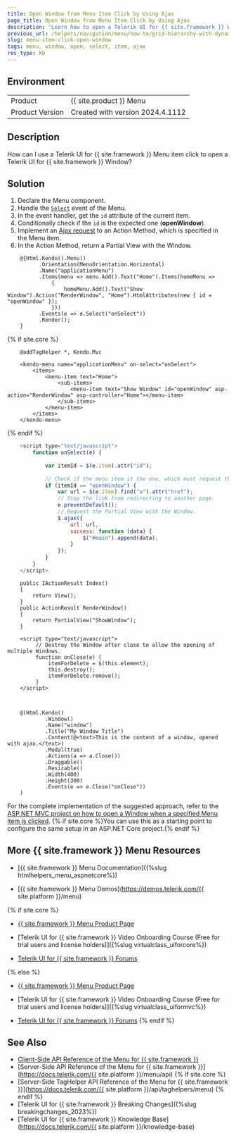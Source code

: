 ```yaml
---
title: Open Window from Menu Item Click by Using Ajax
page_title: Open Window from Menu Item Click by Using Ajax
description: "Learn how to open a Telerik UI for {{ site.framework }} Window through an Ajax request when a specified Telerik UI for {{ site.framework }} Menu item is clicked."
previous_url: /helpers/navigation/menu/how-to/grid-hierarchy-with-dynamic-model-loading-and-datatable, /html-helpers/navigation/menu/how-to/grid-hierarchy-with-dynamic-model-loading-and-datatable
slug: menu-item-click-open-window
tags: menu, window, open, select, item, ajax
res_type: kb
---
```


## Environment
<table>
 <tr>
  <td>Product</td>
  <td>{{ site.product }} Menu</td>
 </tr>
 <tr>
  <td>Product Version</td>
  <td>Created with version 2024.4.1112</td>
 </tr>
</table>

## Description
How can I use a Telerik UI for {{ site.framework }} Menu item click to open a Telerik UI for {{ site.framework }} Window?

## Solution

1. Declare the Menu component.
1. Handle the [`Select`](/api/kendo.mvc.ui.fluent/menueventbuilder#selectsystemstring) event of the Menu. 
1. In the event handler, get the `id` attribute of the current item.
1. Conditionally check if the `id` is the expected one (**openWindow**).
1. Implement an [Ajax request](https://api.jquery.com/jQuery.ajax/) to an Action Method, which is specified in the Menu item.
1. In the Action Method, return a Partial View with the Window.

```HtmlHelper
    @{Html.Kendo().Menu()
          .Orientation(MenuOrientation.Horizontal)
          .Name("applicationMenu")
          .Items(menu => menu.Add().Text("Home").Items(homeMenu =>
              {
                  homeMenu.Add().Text("Show Window").Action("RenderWindow", "Home").HtmlAttributes(new { id = "openWindow" });
              }))
          .Events(e => e.Select("onSelect"))
          .Render();
    }
```

{% if site.core %}
```TagHelper
    @addTagHelper *, Kendo.Mvc

    <kendo-menu name="applicationMenu" on-select="onSelect">
        <items>
            <menu-item text="Home">
                <sub-items>
                    <menu-item text="Show Window" id="openWindow" asp-action="RenderWindow" asp-controller="Home"></menu-item>
                </sub-items>
            </menu-item>
        </items>
    </kendo-menu>
```
{% endif %}

```JavaScript
    <script type="text/javascript">
        function onSelect(e) {
    
            var itemId = $(e.item).attr("id");
    
            // Check if the menu item it the one, which must request the Partial View with the Window.
            if (itemId == "openWindow") {
                var url = $(e.item).find("a").attr("href");
                // Stop the link from redirecting to another page.
                e.preventDefault();
                // Request the Partial View with the Window.
                $.ajax({
                    url: url,
                    success: function (data) {
                        $("#main").append(data);
                    }
                });
            }
        }
    </script>
```

```Controller
    public IActionResult Index()
    {
        return View();
    }
    public ActionResult RenderWindow()
    {
        return PartialView("ShowWindow");
    }
```

```Razor PartialView
    <script type="text/javascript">
    	 // Destroy the Window after close to allow the opening of multiple Windows.
    	 function onClose(e) {
    		 itemForDelete = $(this.element);
    		 this.destroy();
    		 itemForDelete.remove();
    	 }
    </script>



    @(Html.Kendo()
    		.Window()
    		.Name("window")
    		.Title("My Window Title")
    		.Content(@<text>This is the content of a window, opened with ajax.</text>)
    		.Modal(true)
    		.Actions(a => a.Close())
    		.Draggable()
    		.Resizable()
    		.Width(400)
    		.Height(300)
    		.Events(e => e.Close("onClose"))
    )
```

For the complete implementation of the suggested approach, refer to the [ASP.NET MVC project on how to open a Window when a specified Menu item is clicked](https://github.com/telerik/ui-for-aspnet-mvc-examples/tree/master/Telerik.Examples.Mvc/Telerik.Examples.Mvc/Areas/MenuOpenWindowWithAjax). {% if site.core %}You can use this as a starting point to configure the same setup in an ASP.NET Core project.{% endif %}

## More {{ site.framework }} Menu Resources

* [{{ site.framework }} Menu Documentation]({%slug htmlhelpers_menu_aspnetcore%})

* [{{ site.framework }} Menu Demos](https://demos.telerik.com/{{ site.platform }}/menu)

{% if site.core %}
* [{{ site.framework }} Menu Product Page](https://www.telerik.com/aspnet-core-ui/menu)

* [Telerik UI for {{ site.framework }} Video Onboarding Course (Free for trial users and license holders)]({%slug virtualclass_uiforcore%})

* [Telerik UI for {{ site.framework }} Forums](https://www.telerik.com/forums/aspnet-core-ui)

{% else %}
* [{{ site.framework }} Menu Product Page](https://www.telerik.com/aspnet-mvc/menu)

* [Telerik UI for {{ site.framework }} Video Onboarding Course (Free for trial users and license holders)]({%slug virtualclass_uiformvc%})

* [Telerik UI for {{ site.framework }} Forums](https://www.telerik.com/forums/aspnet-mvc)
{% endif %}

## See Also

* [Client-Side API Reference of the Menu for {{ site.framework }}](https://docs.telerik.com/kendo-ui/api/javascript/ui/menu)
* [Server-Side API Reference of the Menu for {{ site.framework }}](https://docs.telerik.com/{{ site.platform }}/menu/api)
{% if site.core %}
* [Server-Side TagHelper API Reference of the Menu for {{ site.framework }}](https://docs.telerik.com/{{ site.platform }}/api/taghelpers/menu)
{% endif %}
* [Telerik UI for {{ site.framework }} Breaking Changes]({%slug breakingchanges_2023%})
* [Telerik UI for {{ site.framework }} Knowledge Base](https://docs.telerik.com/{{ site.platform }}/knowledge-base)
